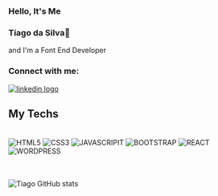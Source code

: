 ### Hello, It's Me <br/>
### Tiago da Silva👋 <br/>
and I'm a Font End Developer

### Connect with me:
<p>
<a href="https://www.linkedin.com/in/tiagopdas/"><img target="_blank" alt="linkedin logo" src="https://img.shields.io/badge/LinkedIn-0077B5?style=for-the-badge&logo=linkedin&logoColor=white"></a>
</p>

## My Techs
<div style:"display:inline-block"><br/>

<img align="center" alt="HTML5" src="https://img.shields.io/badge/HTML5-E34F26?style=for-the-badge&logo=html5&logoColor=white"/>
<img align="center" alt="CSS3" src="https://img.shields.io/badge/CSS3-1572B6?style=for-the-badge&logo=css3&logoColor=white"/>
<img align="center" alt="JAVASCRIPIT" src="https://img.shields.io/badge/JavaScript-F7DF1E?style=for-the-badge&logo=javascript&logoColor=black"/>
<img align="center" alt="BOOTSTRAP" src="https://img.shields.io/badge/Bootstrap-563D7C?style=for-the-badge&logo=bootstrap&logoColor=white"/>
<img align="center" alt="REACT" src="https://img.shields.io/badge/react-02cdee?style=for-the-badge&logo=react&logoColor=white"/>
<img align="center" alt="WORDPRESS" src="https://img.shields.io/badge/Wordpress-21759B?style=for-the-badge&logo=wordpress&logoColor=white"/>

<br/>
<br/>
<br/>

![Tiago GitHub stats](https://github-readme-stats.vercel.app/api?username=TiagoPdaS&show_icons=true&heme=radical)



</div>
<br/>


